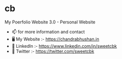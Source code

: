 # cb
My Poerfolio Website 3.0 - Personal Website

- 📫 for more information and contact
- 🖥️ My Website  :- https://chandrabhushan.in
-  🤖 LinkedIn   :- https://www.linkedin.com/in/sweetcbk
-  🤖 Twitter    :- https://twitter.com/sweetcbk
